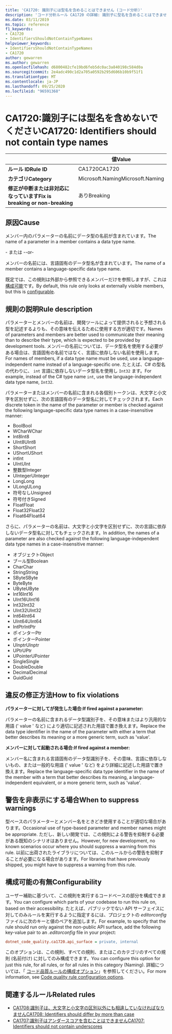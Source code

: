 ```yaml
---
title: 'CA1720: 識別子には型名を含めることはできません (コード分析)'
description: 'コード分析ルール CA1720 の詳細: 識別子に型名を含めることはできません'
ms.date: 03/11/2019
ms.topic: reference
f1_keywords:
- CA1720
- IdentifiersShouldNotContainTypeNames
helpviewer_keywords:
- IdentifiersShouldNotContainTypeNames
- CA1720
author: gewarren
ms.author: gewarren
ms.openlocfilehash: d6800482cfe19bd6feb5dc0ac3a840198c584d0a
ms.sourcegitcommit: 2e4adc490c1d2a705a0592b295d606b10b9f51f1
ms.translationtype: MT
ms.contentlocale: ja-JP
ms.lasthandoff: 09/25/2020
ms.locfileid: "96591368"
---
```

# <a name="ca1720-identifiers-should-not-contain-type-names"></a><span data-ttu-id="545dd-103">CA1720:識別子には型名を含めないでください</span><span class="sxs-lookup"><span data-stu-id="545dd-103">CA1720: Identifiers should not contain type names</span></span>

| | <span data-ttu-id="545dd-104">値</span><span class="sxs-lookup"><span data-stu-id="545dd-104">Value</span></span> |
|-|-|
| <span data-ttu-id="545dd-105">**ルール ID**</span><span class="sxs-lookup"><span data-stu-id="545dd-105">**Rule ID**</span></span> |<span data-ttu-id="545dd-106">CA1720</span><span class="sxs-lookup"><span data-stu-id="545dd-106">CA1720</span></span>|
| <span data-ttu-id="545dd-107">**カテゴリ**</span><span class="sxs-lookup"><span data-stu-id="545dd-107">**Category**</span></span> |<span data-ttu-id="545dd-108">Microsoft.Naming</span><span class="sxs-lookup"><span data-stu-id="545dd-108">Microsoft.Naming</span></span>|
| <span data-ttu-id="545dd-109">**修正が中断または非対応になっています**</span><span class="sxs-lookup"><span data-stu-id="545dd-109">**Fix is breaking or non-breaking**</span></span> |<span data-ttu-id="545dd-110">あり</span><span class="sxs-lookup"><span data-stu-id="545dd-110">Breaking</span></span>|

## <a name="cause"></a><span data-ttu-id="545dd-111">原因</span><span class="sxs-lookup"><span data-stu-id="545dd-111">Cause</span></span>

<span data-ttu-id="545dd-112">メンバー内のパラメーターの名前にデータ型の名前が含まれています。</span><span class="sxs-lookup"><span data-stu-id="545dd-112">The name of a parameter in a member contains a data type name.</span></span>

<span data-ttu-id="545dd-113">\- または -</span><span class="sxs-lookup"><span data-stu-id="545dd-113">-or-</span></span>

<span data-ttu-id="545dd-114">メンバーの名前には、言語固有のデータ型名が含まれています。</span><span class="sxs-lookup"><span data-stu-id="545dd-114">The name of a member contains a language-specific data type name.</span></span>

<span data-ttu-id="545dd-115">既定では、この規則は外部から参照できるメンバーだけを参照しますが、これは [構成可能](#configurability)です。</span><span class="sxs-lookup"><span data-stu-id="545dd-115">By default, this rule only looks at externally visible members, but this is [configurable](#configurability).</span></span>

## <a name="rule-description"></a><span data-ttu-id="545dd-116">規則の説明</span><span class="sxs-lookup"><span data-stu-id="545dd-116">Rule description</span></span>

<span data-ttu-id="545dd-117">パラメーターとメンバーの名前は、開発ツールによって提供されると予想される型を記述するよりも、その意味を伝えるために使用する方が適切です。</span><span class="sxs-lookup"><span data-stu-id="545dd-117">Names of parameters and members are better used to communicate their meaning than to describe their type, which is expected to be provided by development tools.</span></span> <span data-ttu-id="545dd-118">メンバーの名前については、データ型名を使用する必要がある場合は、言語固有の名前ではなく、言語に依存しない名前を使用します。</span><span class="sxs-lookup"><span data-stu-id="545dd-118">For names of members, if a data type name must be used, use a language-independent name instead of a language-specific one.</span></span> <span data-ttu-id="545dd-119">たとえば、C# の型名の代わりに、 `int` 言語に依存しないデータ型名を使用し `Int32` ます。</span><span class="sxs-lookup"><span data-stu-id="545dd-119">For example, instead of the C# type name `int`, use the language-independent data type name, `Int32`.</span></span>

<span data-ttu-id="545dd-120">パラメーターまたはメンバーの名前に含まれる各個別トークンは、大文字と小文字を区別せずに、次の言語固有のデータ型名に対してチェックされます。</span><span class="sxs-lookup"><span data-stu-id="545dd-120">Each discrete token in the name of the parameter or member is checked against the following language-specific data type names in a case-insensitive manner:</span></span>

- <span data-ttu-id="545dd-121">Bool</span><span class="sxs-lookup"><span data-stu-id="545dd-121">Bool</span></span>
- <span data-ttu-id="545dd-122">WChar</span><span class="sxs-lookup"><span data-stu-id="545dd-122">WChar</span></span>
- <span data-ttu-id="545dd-123">Int8</span><span class="sxs-lookup"><span data-stu-id="545dd-123">Int8</span></span>
- <span data-ttu-id="545dd-124">UInt8</span><span class="sxs-lookup"><span data-stu-id="545dd-124">UInt8</span></span>
- <span data-ttu-id="545dd-125">Short</span><span class="sxs-lookup"><span data-stu-id="545dd-125">Short</span></span>
- <span data-ttu-id="545dd-126">UShort</span><span class="sxs-lookup"><span data-stu-id="545dd-126">UShort</span></span>
- <span data-ttu-id="545dd-127">int</span><span class="sxs-lookup"><span data-stu-id="545dd-127">Int</span></span>
- <span data-ttu-id="545dd-128">UInt</span><span class="sxs-lookup"><span data-stu-id="545dd-128">UInt</span></span>
- <span data-ttu-id="545dd-129">整数型</span><span class="sxs-lookup"><span data-stu-id="545dd-129">Integer</span></span>
- <span data-ttu-id="545dd-130">UInteger</span><span class="sxs-lookup"><span data-stu-id="545dd-130">UInteger</span></span>
- <span data-ttu-id="545dd-131">Long</span><span class="sxs-lookup"><span data-stu-id="545dd-131">Long</span></span>
- <span data-ttu-id="545dd-132">ULong</span><span class="sxs-lookup"><span data-stu-id="545dd-132">ULong</span></span>
- <span data-ttu-id="545dd-133">符号なし</span><span class="sxs-lookup"><span data-stu-id="545dd-133">Unsigned</span></span>
- <span data-ttu-id="545dd-134">符号付き</span><span class="sxs-lookup"><span data-stu-id="545dd-134">Signed</span></span>
- <span data-ttu-id="545dd-135">Float</span><span class="sxs-lookup"><span data-stu-id="545dd-135">Float</span></span>
- <span data-ttu-id="545dd-136">Float32</span><span class="sxs-lookup"><span data-stu-id="545dd-136">Float32</span></span>
- <span data-ttu-id="545dd-137">Float64</span><span class="sxs-lookup"><span data-stu-id="545dd-137">Float64</span></span>

<span data-ttu-id="545dd-138">さらに、パラメーターの名前は、大文字と小文字を区別せずに、次の言語に依存しないデータ型名に対してもチェックされます。</span><span class="sxs-lookup"><span data-stu-id="545dd-138">In addition, the names of a parameter are also checked against the following language-independent data type names in a case-insensitive manner:</span></span>

- <span data-ttu-id="545dd-139">オブジェクト</span><span class="sxs-lookup"><span data-stu-id="545dd-139">Object</span></span>
- <span data-ttu-id="545dd-140">ブール型</span><span class="sxs-lookup"><span data-stu-id="545dd-140">Boolean</span></span>
- <span data-ttu-id="545dd-141">Char</span><span class="sxs-lookup"><span data-stu-id="545dd-141">Char</span></span>
- <span data-ttu-id="545dd-142">String</span><span class="sxs-lookup"><span data-stu-id="545dd-142">String</span></span>
- <span data-ttu-id="545dd-143">SByte</span><span class="sxs-lookup"><span data-stu-id="545dd-143">SByte</span></span>
- <span data-ttu-id="545dd-144">Byte</span><span class="sxs-lookup"><span data-stu-id="545dd-144">Byte</span></span>
- <span data-ttu-id="545dd-145">UByte</span><span class="sxs-lookup"><span data-stu-id="545dd-145">UByte</span></span>
- <span data-ttu-id="545dd-146">Int16</span><span class="sxs-lookup"><span data-stu-id="545dd-146">Int16</span></span>
- <span data-ttu-id="545dd-147">UInt16</span><span class="sxs-lookup"><span data-stu-id="545dd-147">UInt16</span></span>
- <span data-ttu-id="545dd-148">Int32</span><span class="sxs-lookup"><span data-stu-id="545dd-148">Int32</span></span>
- <span data-ttu-id="545dd-149">UInt32</span><span class="sxs-lookup"><span data-stu-id="545dd-149">UInt32</span></span>
- <span data-ttu-id="545dd-150">Int64</span><span class="sxs-lookup"><span data-stu-id="545dd-150">Int64</span></span>
- <span data-ttu-id="545dd-151">UInt64</span><span class="sxs-lookup"><span data-stu-id="545dd-151">UInt64</span></span>
- <span data-ttu-id="545dd-152">IntPtr</span><span class="sxs-lookup"><span data-stu-id="545dd-152">IntPtr</span></span>
- <span data-ttu-id="545dd-153">ポインター</span><span class="sxs-lookup"><span data-stu-id="545dd-153">Ptr</span></span>
- <span data-ttu-id="545dd-154">ポインター</span><span class="sxs-lookup"><span data-stu-id="545dd-154">Pointer</span></span>
- <span data-ttu-id="545dd-155">UInptr</span><span class="sxs-lookup"><span data-stu-id="545dd-155">UInptr</span></span>
- <span data-ttu-id="545dd-156">UPtr</span><span class="sxs-lookup"><span data-stu-id="545dd-156">UPtr</span></span>
- <span data-ttu-id="545dd-157">UPointer</span><span class="sxs-lookup"><span data-stu-id="545dd-157">UPointer</span></span>
- <span data-ttu-id="545dd-158">Single</span><span class="sxs-lookup"><span data-stu-id="545dd-158">Single</span></span>
- <span data-ttu-id="545dd-159">Double</span><span class="sxs-lookup"><span data-stu-id="545dd-159">Double</span></span>
- <span data-ttu-id="545dd-160">Decimal</span><span class="sxs-lookup"><span data-stu-id="545dd-160">Decimal</span></span>
- <span data-ttu-id="545dd-161">Guid</span><span class="sxs-lookup"><span data-stu-id="545dd-161">Guid</span></span>

## <a name="how-to-fix-violations"></a><span data-ttu-id="545dd-162">違反の修正方法</span><span class="sxs-lookup"><span data-stu-id="545dd-162">How to fix violations</span></span>

<span data-ttu-id="545dd-163">**パラメーターに対してが発生した場合:**</span><span class="sxs-lookup"><span data-stu-id="545dd-163">**If fired against a parameter:**</span></span>

<span data-ttu-id="545dd-164">パラメーターの名前に含まれるデータ型識別子を、その意味またはより汎用的な用語 (' value ' など) により適切に記述された用語で置き換えます。</span><span class="sxs-lookup"><span data-stu-id="545dd-164">Replace the data type identifier in the name of the parameter with either a term that better describes its meaning or a more generic term, such as 'value'.</span></span>

<span data-ttu-id="545dd-165">**メンバーに対して起動される場合:**</span><span class="sxs-lookup"><span data-stu-id="545dd-165">**If fired against a member:**</span></span>

<span data-ttu-id="545dd-166">メンバー名に含まれる言語固有のデータ型識別子を、その意味、言語に依存しないもの、または一般的な用語 (' value ' など) をより詳細に記述した用語で置き換えます。</span><span class="sxs-lookup"><span data-stu-id="545dd-166">Replace the language-specific data type identifier in the name of the member with a term that better describes its meaning, a language-independent equivalent, or a more generic term, such as 'value'.</span></span>

## <a name="when-to-suppress-warnings"></a><span data-ttu-id="545dd-167">警告を非表示にする場合</span><span class="sxs-lookup"><span data-stu-id="545dd-167">When to suppress warnings</span></span>

<span data-ttu-id="545dd-168">型ベースのパラメーターとメンバー名をときどき使用することが適切な場合があります。</span><span class="sxs-lookup"><span data-stu-id="545dd-168">Occasional use of type-based parameter and member names might be appropriate.</span></span> <span data-ttu-id="545dd-169">ただし、新しい開発では、この規則による警告を抑制する必要がある既知のシナリオはありません。</span><span class="sxs-lookup"><span data-stu-id="545dd-169">However, for new development, no known scenarios occur where you should suppress a warning from this rule.</span></span> <span data-ttu-id="545dd-170">以前に出荷されたライブラリについては、このルールからの警告を抑制することが必要になる場合があります。</span><span class="sxs-lookup"><span data-stu-id="545dd-170">For libraries that have previously shipped, you might have to suppress a warning from this rule.</span></span>

## <a name="configurability"></a><span data-ttu-id="545dd-171">構成可能の有無</span><span class="sxs-lookup"><span data-stu-id="545dd-171">Configurability</span></span>

<span data-ttu-id="545dd-172">ユーザー補助に基づいて、この規則を実行するコードベースの部分を構成できます。</span><span class="sxs-lookup"><span data-stu-id="545dd-172">You can configure which parts of your codebase to run this rule on, based on their accessibility.</span></span> <span data-ttu-id="545dd-173">たとえば、パブリックでない API サーフェイスに対してのみルールを実行するように指定するには、プロジェクトの *editorconfig* ファイルに次のキーと値のペアを追加します。</span><span class="sxs-lookup"><span data-stu-id="545dd-173">For example, to specify that the rule should run only against the non-public API surface, add the following key-value pair to an *.editorconfig* file in your project:</span></span>

```ini
dotnet_code_quality.ca1720.api_surface = private, internal
```

<span data-ttu-id="545dd-174">このオプションは、この規則、すべての規則、またはこのカテゴリのすべての規則 (名前付け) に対してのみ構成できます。</span><span class="sxs-lookup"><span data-stu-id="545dd-174">You can configure this option for just this rule, for all rules, or for all rules in this category (Naming).</span></span> <span data-ttu-id="545dd-175">詳細については、「 [コード品質ルールの構成オプション](../code-quality-rule-options.md)」を参照してください。</span><span class="sxs-lookup"><span data-stu-id="545dd-175">For more information, see [Code quality rule configuration options](../code-quality-rule-options.md).</span></span>

## <a name="related-rules"></a><span data-ttu-id="545dd-176">関連するルール</span><span class="sxs-lookup"><span data-stu-id="545dd-176">Related rules</span></span>

- [<span data-ttu-id="545dd-177">CA1708:識別子は、大文字と小文字の区別以外にも相違していなければなりません</span><span class="sxs-lookup"><span data-stu-id="545dd-177">CA1708: Identifiers should differ by more than case</span></span>](ca1708.md)
- [<span data-ttu-id="545dd-178">CA1707:識別子はアンダースコアを含むことはできません</span><span class="sxs-lookup"><span data-stu-id="545dd-178">CA1707: Identifiers should not contain underscores</span></span>](ca1707.md)

